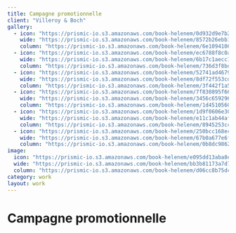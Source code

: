 ```yaml
---
title: Campagne promotionnelle
client: "Villeroy & Boch"
gallery:
  - icon: "https://prismic-io.s3.amazonaws.com/book-helenem/0d932d9e7b26bc924e4d7c4119c74266c39cfd58.jpg"
    wide: "https://prismic-io.s3.amazonaws.com/book-helenem/8572b26ebb119ca902058c8c42f516e15d7084a0.jpg"
    column: "https://prismic-io.s3.amazonaws.com/book-helenem/6e109410623a6d02f7b76ac8ecd12c9e571bb56a.jpg"
  - icon: "https://prismic-io.s3.amazonaws.com/book-helenem/ec6788f8c0a77d0ab0b1ec3ee88f3e1ffda3f584.jpg"
    wide: "https://prismic-io.s3.amazonaws.com/book-helenem/6b17c1aecc1f4bed867a1f352798143da1859699.jpg"
    column: "https://prismic-io.s3.amazonaws.com/book-helenem/736d3f8bd2b0f0e228f69d3327db9c0d6bd23fb4.jpg"
  - icon: "https://prismic-io.s3.amazonaws.com/book-helenem/52741ad4679368fcb5d40fb9230f38de3db5d58f.jpg"
    wide: "https://prismic-io.s3.amazonaws.com/book-helenem/8df72f553cd12b3524c3d9eb9329d0b11629edac.jpg"
    column: "https://prismic-io.s3.amazonaws.com/book-helenem/3f442f1a5e794c41c105f09f13d5094224e14e5b.jpg"
  - icon: "https://prismic-io.s3.amazonaws.com/book-helenem/7f830895f669cc911ec3366b8c7679520341d647.jpg"
    wide: "https://prismic-io.s3.amazonaws.com/book-helenem/3456c65929603a356096ebb866ccadfc9019b0fe.jpg"
    column: "https://prismic-io.s3.amazonaws.com/book-helenem/1d45105604770eeaf7ce495330496e0519bbbb7e.jpg"
  - icon: "https://prismic-io.s3.amazonaws.com/book-helenem/1d9f0606e30455c96e9b6e5baef98b5209093e41.jpg"
    wide: "https://prismic-io.s3.amazonaws.com/book-helenem/e11c1ab44af0639a0a34257ffe00e6f7991b7851.jpg"
    column: "https://prismic-io.s3.amazonaws.com/book-helenem/8945253cccd6c626622bb2efb5e47584141bcf3b.jpg"
  - icon: "https://prismic-io.s3.amazonaws.com/book-helenem/250bcc168ec61f7f5dd4fbfd9624cdaf03c4f82b.jpg"
    wide: "https://prismic-io.s3.amazonaws.com/book-helenem/67b0a677e6f63dad8e8c4f5206e34575dfb95585.jpg"
    column: "https://prismic-io.s3.amazonaws.com/book-helenem/0b8dc98629347444c97285a6747f8042dd4eb852.jpg"
image:
  icon: "https://prismic-io.s3.amazonaws.com/book-helenem/e095dd13aba8e3d896841bd6ba4324710c0b111d.jpg"
  wide: "https://prismic-io.s3.amazonaws.com/book-helenem/bb3b81173a7d7989f006985a8eb1890abe691287.jpg"
  column: "https://prismic-io.s3.amazonaws.com/book-helenem/d06cc8b75dce489d0c870b122c4afdde1feed46b.jpg"
category: work
layout: work
---
```

# Campagne promotionnelle
